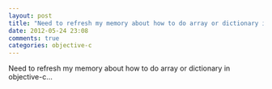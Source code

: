 ```yaml
---
layout: post
title: "Need to refresh my memory about how to do array or dictionary in objective-c…"
date: 2012-05-24 23:08
comments: true
categories: objective-c
---
```


Need to refresh my memory about how to do array or dictionary in objective-c…

